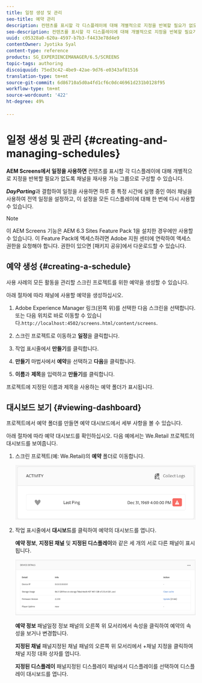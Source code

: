 ```yaml
---
title: 일정 생성 및 관리
seo-title: 예약 관리
description: 컨텐츠를 표시할 각 디스플레이에 대해 개별적으로 지정을 반복할 필요가 없도록 채널을 재사용 가능 그룹으로 구성할 수 있도록 해주는 예약에 대해 알려면 이 페이지를 따르십시오.
seo-description: 컨텐츠를 표시할 각 디스플레이에 대해 개별적으로 지정을 반복할 필요가 없도록 채널을 재사용 가능 그룹으로 구성할 수 있도록 해주는 예약에 대해 알려면 이 페이지를 따르십시오.
uuid: c05328a0-620a-4597-b7b3-f4433e78d4e9
contentOwner: Jyotika Syal
content-type: reference
products: SG_EXPERIENCEMANAGER/6.5/SCREENS
topic-tags: authoring
discoiquuid: 75ed3c42-4be9-42ae-9d76-e0343af81516
translation-type: tm+mt
source-git-commit: 6d86710a5d0a4fd1cf6c0dc46961d231b0128f95
workflow-type: tm+mt
source-wordcount: '422'
ht-degree: 49%

---
```



# 일정 생성 및 관리 {#creating-and-managing-schedules}

**AEM Screens에서 일정을 사용하면** 컨텐츠를 표시할 각 디스플레이에 대해 개별적으로 지정을 반복할 필요가 없도록 채널을 재사용 가능 그룹으로 구성할 수 있습니다.

***DayParting***&#x200B;과 결합하여 일정을 사용하면 하루 중 특정 시간에 실행 중인 여러 채널을 사용하여 전역 일정을 설정하고, 이 설정을 모든 디스플레이에 대해 한 번에 다시 사용할 수 있습니다.

>[!NOTE]
>
>이 AEM Screens 기능은 AEM 6.3 Sites Feature Pack 1을 설치한 경우에만 사용할 수 있습니다. 이 Feature Pack에 액세스하려면 Adobe 지원 센터에 연락하여 액세스 권한을 요청해야 합니다. 권한이 있으면 [패키지 공유]에서 다운로드할 수 있습니다.

## 예약 생성 {#creating-a-schedule}

사용 사례의 모든 활동을 관리할 스크린 프로젝트를 위한 예약을 생성할 수 있습니다.

아래 절차에 따라 채널에 사용할 예약을 생성하십시오.

1. Adobe Experience Manager 링크(왼쪽 위)를 선택한 다음 스크린을 선택합니다. 또는 다음 위치로 바로 이동할 수 있습니다.`http://localhost:4502/screens.html/content/screens`.
1. 스크린 프로젝트로 이동하고 **일정**&#x200B;을 클릭합니다.
1. 작업 표시줄에서 **만들기**&#x200B;를 클릭합니다.
1. **만들기** 마법사에서 **예약**&#x200B;을 선택하고 **다음**&#x200B;을 클릭합니다.

1. **이름**&#x200B;과 **제목**&#x200B;을 입력하고 **만들기**&#x200B;를 클릭합니다.

프로젝트에 지정된 이름과 제목을 사용하는 예약 폴더가 표시됩니다.


## 대시보드 보기 {#viewing-dashboard}

프로젝트에서 예약 폴더를 만들면 예약 대시보드에서 세부 사항을 볼 수 있습니다.

아래 절차에 따라 예약 대시보드를 확인하십시오. 다음 예에서는 We.Retail 프로젝트의 대시보드를 보여줍니다.

1. 스크린 프로젝트(예: We.Retail)의 **예약** 폴더로 이동합니다.

   ![chlimage_1](assets/chlimage_1.png)

1. 작업 표시줄에서 **대시보드**&#x200B;를 클릭하여 예약의 대시보드를 엽니다.

   **예약 정보**, **지정된 채널** 및 **지정된 디스플레이**&#x200B;와 같은 세 개의 서로 다른 패널이 표시됩니다.

   ![chlimage_1-1](assets/chlimage_1-1.png)

   **예약 정보** 패널일정 정보 패널의 오른쪽 위 모서리에서 속성을 클릭하여 예약의 속성을 보거나 변경합니다.

   **지정된 채널** 패널지정된 채널 패널의 오른쪽 위 모서리에서 +채널 지정을 클릭하여 채널 지정 대화 상자를 엽니다.

   **지정된 디스플레이** 패널지정된 디스플레이 패널에서 디스플레이를 선택하여 디스플레이 대시보드를 엽니다.

